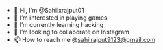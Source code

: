 - 👋 Hi, I’m @Sahilxrajput01
- 👀 I’m interested in playing games
- 🌱 I’m currently learning hacking
- 💞️ I’m looking to collaborate on Instagram
- 📫 How to reach me @sahilrajput9123@gmail.com

<!---
Sahilxrajput01/Sahilxrajput01 is a ✨ special ✨ repository because its `README.md` (this file) appears on your GitHub profile.
You can click the Preview link to take a look at your changes.
--->
